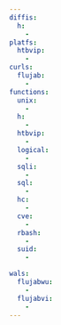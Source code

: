 ```yaml
---
diffis:
  h:
    -
platfs:
  htbvip:
    -
curls:
  flujab:
    -
functions:
  unix:
    -
  h:
    -
  htbvip:
    -
  logical:
    -
  sqli:
    -
  sql:
    -
  hc:
    -
  cve:
    -
  rbash:
    -
  suid:
    -

wals:
  flujabwu:
    -
  flujabvi:
    -
---
```

